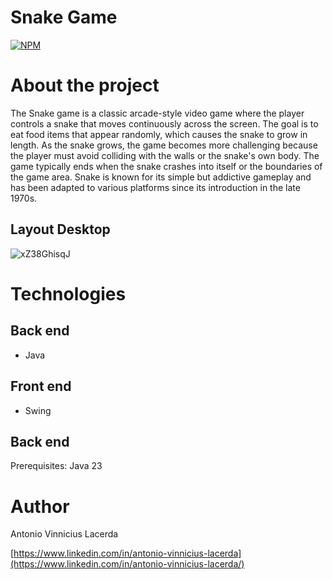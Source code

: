 # Snake Game
[![NPM](https://img.shields.io/npm/l/react)](https://github.com/lacerdence/snake-game/blob/main/LICENSE) 

# About the project
The Snake game is a classic arcade-style video game where the player controls a snake that moves continuously across the screen. The goal is to eat food items that appear randomly, which causes the snake to grow in length. As the snake grows, the game becomes more challenging because the player must avoid colliding with the walls or the snake's own body. The game typically ends when the snake crashes into itself or the boundaries of the game area. Snake is known for its simple but addictive gameplay and has been adapted to various platforms since its introduction in the late 1970s.

## Layout Desktop
![xZ38GhisqJ](https://github.com/user-attachments/assets/c98af7d5-60b6-4773-8e85-9222ab0cbdf3)


# Technologies
## Back end
- Java

## Front end
- Swing

## Back end
Prerequisites: Java 23

# Author

Antonio Vinnicius Lacerda

[https://www.linkedin.com/in/antonio-vinnicius-lacerda](https://www.linkedin.com/in/antonio-vinnicius-lacerda/)
